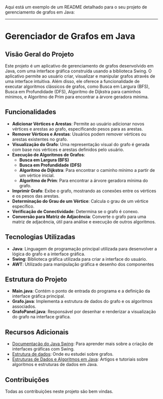Aqui está um exemplo de um README detalhado para o seu projeto de gerenciamento de grafos em Java:

---

# Gerenciador de Grafos em Java

## Visão Geral do Projeto

Este projeto é um aplicativo de gerenciamento de grafos desenvolvido em Java, com uma interface gráfica construída usando a biblioteca Swing. O aplicativo permite ao usuário criar, visualizar e manipular grafos através de uma interface intuitiva. Além disso, ele oferece a funcionalidade de executar algoritmos clássicos de grafos, como Busca em Largura (BFS), Busca em Profundidade (DFS), Algoritmo de Dijkstra para caminhos mínimos, e Algoritmo de Prim para encontrar a árvore geradora mínima.

## Funcionalidades

- **Adicionar Vértices e Arestas**: Permite ao usuário adicionar novos vértices e arestas ao grafo, especificando pesos para as arestas.
- **Remover Vértices e Arestas**: Usuários podem remover vértices ou arestas existentes no grafo.
- **Visualização do Grafo**: Uma representação visual do grafo é gerada com base nos vértices e arestas definidos pelo usuário.
- **Execução de Algoritmos de Grafos**:
  - **Busca em Largura (BFS)**
  - **Busca em Profundidade (DFS)**
  - **Algoritmo de Dijkstra**: Para encontrar o caminho mínimo a partir de um vértice inicial.
  - **Algoritmo de Prim**: Para encontrar a árvore geradora mínima do grafo.
- **Imprimir Grafo**: Exibe o grafo, mostrando as conexões entre os vértices e os pesos das arestas.
- **Determinação do Grau de um Vértice**: Calcula o grau de um vértice específico.
- **Verificação de Conectividade**: Determina se o grafo é conexo.
- **Conversão para Matriz de Adjacência**: Converte o grafo para uma matriz de adjacência, útil para análise e execução de outros algoritmos.

## Tecnologias Utilizadas

- **Java**: Linguagem de programação principal utilizada para desenvolver a lógica do grafo e a interface gráfica.
- **Swing**: Biblioteca gráfica utilizada para criar a interface do usuário.
- **AWT**: Utilizado para manipulação gráfica e desenho dos componentes

## Estrutura do Projeto

- **Main.java**: Contém o ponto de entrada do programa e a definição da interface gráfica principal.
- **Grafo.java**: Implementa a estrutura de dados do grafo e os algoritmos associados.
- **GrafoPanel.java**: Responsável por desenhar e renderizar a visualização do grafo na interface gráfica.


## Recursos Adicionais

- [Documentação do Java Swing](https://docs.oracle.com/javase/7/docs/api/javax/swing/package-summary.html): Para aprender mais sobre a criação de interfaces gráficas com Swing.
- [Estrutura de dados]([https://www.geeksforgeeks.org/graph-data-structure-and-algorithms/](https://github.com/fgsantosti/estruturadedados/blob/main/Estrutura_de_Dados.ipynb)): Onde eu estudei sobre grafos.
- [Estruturas de Dados e Algoritmos em Java](https://www.baeldung.com/java-algorithms): Artigos e tutoriais sobre algoritmos e estruturas de dados em Java.

## Contribuições

Todas as contribuições neste projeto são bem vindas.
